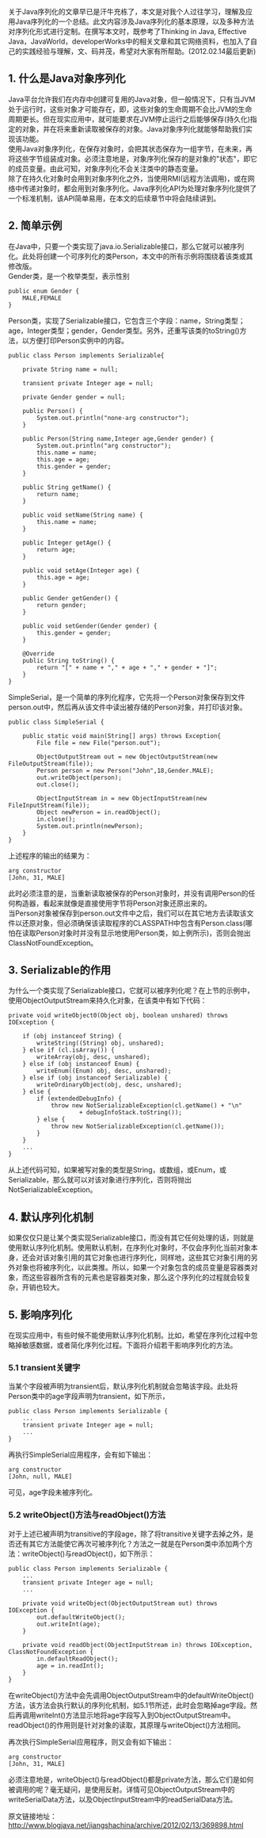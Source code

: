 关于Java序列化的文章早已是汗牛充栋了，本文是对我个人过往学习，理解及应用Java序列化的一个总结。此文内容涉及Java序列化的基本原理，以及多种方法对序列化形式进行定制。在撰写本文时，既参考了Thinking in Java, Effective Java，JavaWorld，developerWorks中的相关文章和其它网络资料，也加入了自己的实践经验与理解，文、码并茂，希望对大家有所帮助。(2012.02.14最后更新)  

## 1. 什么是Java对象序列化
Java平台允许我们在内存中创建可复用的Java对象，但一般情况下，只有当JVM处于运行时，这些对象才可能存在，即，这些对象的生命周期不会比JVM的生命周期更长。但在现实应用中，就可能要求在JVM停止运行之后能够保存(持久化)指定的对象，并在将来重新读取被保存的对象。Java对象序列化就能够帮助我们实现该功能。  
使用Java对象序列化，在保存对象时，会把其状态保存为一组字节，在未来，再将这些字节组装成对象。必须注意地是，对象序列化保存的是对象的"状态"，即它的成员变量。由此可知，对象序列化不会关注类中的静态变量。  
除了在持久化对象时会用到对象序列化之外，当使用RMI(远程方法调用)，或在网络中传递对象时，都会用到对象序列化。Java序列化API为处理对象序列化提供了一个标准机制，该API简单易用，在本文的后续章节中将会陆续讲到。  

## 2. 简单示例
在Java中，只要一个类实现了java.io.Serializable接口，那么它就可以被序列化。此处将创建一个可序列化的类Person，本文中的所有示例将围绕着该类或其修改版。  
Gender类，是一个枚举类型，表示性别  

```
public enum Gender {
    MALE,FEMALE
}
```  

Person类，实现了Serializable接口，它包含三个字段：name，String类型；age，Integer类型；gender，Gender类型。另外，还重写该类的toString()方法，以方便打印Person实例中的内容。  

```
public class Person implements Serializable{

    private String name = null;

    transient private Integer age = null;

    private Gender gender = null;

    public Person() {
        System.out.println("none-arg constructor");
    }

    public Person(String name,Integer age,Gender gender) {
        System.out.println("arg constructor");
        this.name = name;
        this.age = age;
        this.gender = gender;
    }

    public String getName() {
        return name;
    }

    public void setName(String name) {
        this.name = name;
    }

    public Integer getAge() {
        return age;
    }

    public void setAge(Integer age) {
        this.age = age;
    }

    public Gender getGender() {
        return gender;
    }

    public void setGender(Gender gender) {
        this.gender = gender;
    }

    @Override
    public String toString() {
        return "[" + name + "," + age + "," + gender + "]";
    }
}
```  

SimpleSerial，是一个简单的序列化程序，它先将一个Person对象保存到文件person.out中，然后再从该文件中读出被存储的Person对象，并打印该对象。  

```
public class SimpleSerial {

    public static void main(String[] args) throws Exception{
        File file = new File("person.out");

        ObjectOutputStream out = new ObjectOutputStream(new FileOutputStream(file));
        Person person = new Person("John",18,Gender.MALE);
        out.writeObject(person);
        out.close();

        ObjectInputStream in = new ObjectInputStream(new FileInputStream(file));
        Object newPerson = in.readObject();
        in.close();
        System.out.println(newPerson);
    }
}

```  

上述程序的输出的结果为：  

```
arg constructor
[John, 31, MALE]
```  

此时必须注意的是，当重新读取被保存的Person对象时，并没有调用Person的任何构造器，看起来就像是直接使用字节将Person对象还原出来的。  
当Person对象被保存到person.out文件中之后，我们可以在其它地方去读取该文件以还原对象，但必须确保该读取程序的CLASSPATH中包含有Person.class(哪怕在读取Person对象时并没有显示地使用Person类，如上例所示)，否则会抛出ClassNotFoundException。  

## 3. Serializable的作用
为什么一个类实现了Serializable接口，它就可以被序列化呢？在上节的示例中，使用ObjectOutputStream来持久化对象，在该类中有如下代码：  

```
private void writeObject0(Object obj, boolean unshared) throws IOException {
    
    if (obj instanceof String) {
        writeString((String) obj, unshared);
    } else if (cl.isArray()) {
        writeArray(obj, desc, unshared);
    } else if (obj instanceof Enum) {
        writeEnum((Enum) obj, desc, unshared);
    } else if (obj instanceof Serializable) {
        writeOrdinaryObject(obj, desc, unshared);
    } else {
        if (extendedDebugInfo) {
            throw new NotSerializableException(cl.getName() + "\n"
                    + debugInfoStack.toString());
        } else {
            throw new NotSerializableException(cl.getName());
        }
    }
    ...
}
```  
从上述代码可知，如果被写对象的类型是String，或数组，或Enum，或Serializable，那么就可以对该对象进行序列化，否则将抛出NotSerializableException。  

## 4. 默认序列化机制
如果仅仅只是让某个类实现Serializable接口，而没有其它任何处理的话，则就是使用默认序列化机制。使用默认机制，在序列化对象时，不仅会序列化当前对象本身，还会对该对象引用的其它对象也进行序列化，同样地，这些其它对象引用的另外对象也将被序列化，以此类推。所以，如果一个对象包含的成员变量是容器类对象，而这些容器所含有的元素也是容器类对象，那么这个序列化的过程就会较复杂，开销也较大。  

## 5. 影响序列化
在现实应用中，有些时候不能使用默认序列化机制。比如，希望在序列化过程中忽略掉敏感数据，或者简化序列化过程。下面将介绍若干影响序列化的方法。  

### 5.1 transient关键字
当某个字段被声明为transient后，默认序列化机制就会忽略该字段。此处将Person类中的age字段声明为transient，如下所示，  

```
public class Person implements Serializable {
    ...
    transient private Integer age = null;
    ...
}
```  

再执行SimpleSerial应用程序，会有如下输出：  

```
arg constructor
[John, null, MALE]
```  

可见，age字段未被序列化。  

### 5.2 writeObject()方法与readObject()方法
对于上述已被声明为transitive的字段age，除了将transitive关键字去掉之外，是否还有其它方法能使它再次可被序列化？方法之一就是在Person类中添加两个方法：writeObject()与readObject()，如下所示：  

```
public class Person implements Serializable {
    ...
    transient private Integer age = null;
    ...

    private void writeObject(ObjectOutputStream out) throws IOException {
        out.defaultWriteObject();
        out.writeInt(age);
    }

    private void readObject(ObjectInputStream in) throws IOException, ClassNotFoundException {
        in.defaultReadObject();
        age = in.readInt();
    }
}
```  

在writeObject()方法中会先调用ObjectOutputStream中的defaultWriteObject()方法，该方法会执行默认的序列化机制，如5.1节所述，此时会忽略掉age字段。然后再调用writeInt()方法显示地将age字段写入到ObjectOutputStream中。readObject()的作用则是针对对象的读取，其原理与writeObject()方法相同。  

再次执行SimpleSerial应用程序，则又会有如下输出：  

```
arg constructor
[John, 31, MALE]
```  

必须注意地是，writeObject()与readObject()都是private方法，那么它们是如何被调用的呢？毫无疑问，是使用反射。详情可见ObjectOutputStream中的writeSerialData方法，以及ObjectInputStream中的readSerialData方法。  


原文链接地址：http://www.blogjava.net/jiangshachina/archive/2012/02/13/369898.html  